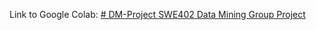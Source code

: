 Link to Google Colab:
[# DM-Project SWE402 Data Mining Group Project](https://colab.research.google.com/drive/1mSjODaqUrfoR2oa9FNJoJ1aQ4A8WhPXg?usp=sharing)
